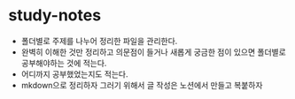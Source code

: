 # study-notes

- 폴더별로 주제를 나누어 정리한 파일을 관리한다.
- 완벽히 이해한 것만 정리하고 의문점이 들거나 새롭게 궁금한 점이 있으면 폴더별로 공부해야하는 것에 적는다.
- 어디까지 공부했었는지도 적는다.
- mkdown으로 정리하자 그러기 위해서 글 작성은 노션에서 만들고 복붙하자 